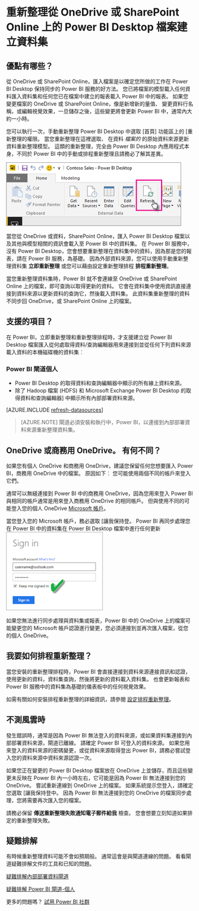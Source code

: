 <properties
   pageTitle="重新整理從 Power BI Desktop 檔案-雲端建立的資料集"
   description="重新整理從 OneDrive 或 SharePoint Online 上的 Power BI Desktop 檔案建立資料集"
   services="powerbi"
   documentationCenter=""
   authors="guyinacube"
   manager="mblythe"
   backup=""
   editor=""
   tags=""
   qualityFocus="complete"
   qualityDate="04/01/2016"/>

<tags
   ms.service="powerbi"
   ms.devlang="NA"
   ms.topic="article"
   ms.tgt_pltfrm="NA"
   ms.workload="powerbi"
   ms.date="08/15/2016"
   ms.author="asaxton"/>

# 重新整理從 OneDrive 或 SharePoint Online 上的 Power BI Desktop 檔案建立資料集

## 優點有哪些？  
從 OneDrive 或 SharePoint Online，匯入檔案是以確定您所做的工作在 Power BI Desktop 保持同步的 Power BI 服務的好方法。 您已將檔案的模型載入任何資料匯入資料集和任何您已在檔案中建立的報表載入 Power BI 中的報表。 如果您變更檔案的 OneDrive 或 SharePoint Online，像是新增新的量值、 變更資料行名稱，或編輯視覺效果，一旦儲存之後，這些變更將會更新 Power BI 中，通常內大約一小時。

您可以執行一次，手動重新整理 Power BI Desktop 中選取 [首頁] 功能區上的 [重新整理的權限。 當您重新整理在這裡選取、 在資料 *檔案的* 的原始資料來源更新資料重新整理模型。 這類的重新整理，完全由 Power BI Desktop 內應用程式本身，不同於 Power BI 中的手動或排程重新整理且請務必了解其差異。

![](media/powerbi-refresh-desktop-file-local-drive/pbix-refresh.png)

當您從 OneDrive 或資料，SharePoint Online，匯入 Power BI Desktop 檔案以及其他與模型相關的資訊會載入至 Power BI 中的資料集。 在 Power BI 服務中，沒有 Power BI Desktop，您會想要重新整理在資料集中的資料，因為那是您的報表，請在 Power BI 服務，為基礎。 因為外部資料來源，您可以使用手動重新整理資料集 **立即重新整理** 或您可以藉由設定重新整理排程 **排程重新整理**。

當您重新整理資料集時，Power BI 就不會連線至 OneDrive 或 SharePoint Online 上的檔案，即可查詢以取得更新的資料。 它會在資料集中使用資訊直接連接到資料來源以更新資料的查詢它，然後載入資料集。 此資料集重新整理的資料不同步回 OneDrive，或 SharePoint Online 上的檔案。

## 支援的項目？  
在 Power BI，立即重新整理和重新整理排程時，才支援建立從 Power BI Desktop 檔案匯入從何處取得資料/查詢編輯器用來連接到並從任何下列資料來源載入資料的本機磁碟機的資料集︰  

### Power BI 閘道個人
-   Power BI Desktop 的取得資料和查詢編輯器中顯示的所有線上資料來源。
-   除了 Hadoop 檔案 (HDFS) 和 Microsoft Exchange Power BI Desktop 的取得資料和查詢編輯器] 中顯示所有內部部署資料來源。

<!-- Refresh Data sources-->
[AZURE.INCLUDE [refresh-datasources](../includes/refresh-datasources.md)]

> [AZURE.NOTE] 閘道必須安裝和執行中，Power BI，以連接到內部部署資料來源重新整理資料集。

## OneDrive 或商務用 OneDrive。 有何不同？  
如果您有個人 OneDrive 和商務用 OneDrive，建議您保留任何您想要匯入 Power BI，商務用 OneDrive 中的檔案。 原因如下︰ 您可能使用兩個不同的帳戶來登入它們。

通常可以無縫連接到 Power BI 中的商務用 OneDrive，因為您用來登入 Power BI 與相同的帳戶通常是用來登入商務用 OneDrive 的相同帳戶。 但與使用不同的可能登入您的個人 OneDrive [Microsoft 帳戶](http://www.microsoft.com/account/default.aspx)。

當您登入您的 Microsoft 帳戶，務必選取 [讓我保持登。 Power BI 再同步處理您在 Power BI 中的資料集在 Power BI Desktop 檔案中進行任何更新  
    ![](media/powerbi-refresh-desktop-file-onedrive/Refresh_SignIn_KeepMeSignedIn.png)

如果您無法進行同步處理與資料集或報表，Power BI 中的 OneDrive 上的檔案可能變更您的 Microsoft 帳戶認證進行變更，您必須連接到並再次匯入檔案，從您的個人 OneDrive。

## 我要如何排程重新整理？  
當您安裝的重新整理排程時，Power BI 會直接連接到資料來源連接資訊和認證，使用更新的資料，資料集查詢，然後將更新的資料載入資料集。 也會更新報表和 Power BI 服務中的資料集為基礎的儀表板中的任何視覺效果。

如需有關如何安裝排程重新整理的詳細資訊，請參閱 [設定排程重新整理](powerbi-refresh-scheduled-refresh.md)。

## 不測風雲時  
發生錯誤時，通常是因為 Power BI 無法登入的資料來源，或如果資料集連接到內部部署資料來源，閘道已離線。 請確定 Power BI 可登入的資料來源。 如果您用來登入的資料來源的密碼變更，或從資料來源取得登出 Power BI，請務必嘗試登入您的資料來源中資料來源認證一次。

如果您正在變更的 Power BI Desktop 檔案放在 OneDrive 上並儲存，而且這些變更未反映在 Power BI 內一小時左右，它可能是因為 Power BI 無法連接到您的 OneDrive。 嘗試重新連線到 OneDrive 上的檔案。 如果系統提示您登入，請確定您選取 [讓我保持登中。 因為 Power BI 無法連接到您的 OneDrive 的檔案同步處理，您將需要再次匯入您的檔案。

請務必保留 **傳送重新整理失敗通知電子郵件給我** 檢查。 您會想要立刻知道如果排定的重新整理失敗。

## 疑難排解

有時候重新整理資料可能不會如預期般。 通常這會是與閘道連線的問題。 看看閘道疑難排解文件的工具和已知的問題。

[疑難排解內部部署資料閘道](powerbi-gateway-onprem-tshoot.md)

[疑難排解 Power BI 閘道-個人](powerbi-admin-troubleshooting-power-bi-personal-gateway.md)

更多的問題嗎？ [試用 Power BI 社群](http://community.powerbi.com/)